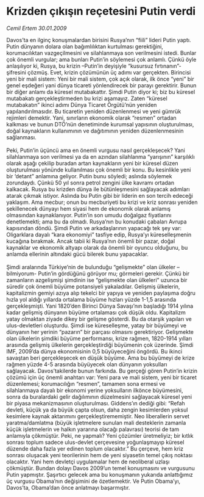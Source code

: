 # Krizden çıkışın reçetesini Putin verdi

*Cemil Ertem 30.01.2009*

<div class="taraf_structure_2col_1zq">
<div class="margen_n">



 <p>Davos’ta en ilginç konuşmalardan birisini Rusya’nın “fiili” lideri Putin yaptı. Putin dünyanın dolara olan bağımlılıktan kurtulması gerektiğini, korumacılıktan vazgeçilmesini ve silahlanmaya son verilmesini istedi. Bunlar çok önemli vurgular; ama bunları Putin’in söylemesi çok anlamlı. Çünkü öyle anlaşılıyor ki, Rusya, bu krizin –Putin’in deyişiyle “kusursuz fırtınanın”- şifresini çözmüş. Evet, krizin çözümünün üç adımı var gerçekten. Birincisi yeni bir mali sistem: Yeni bir mali sistem, çok açık olarak, ilk önce “yeni” bir genel eşdeğeri yani dünya ticareti yönlendirecek bir parayı gerektirir. Bunun bir diğer anlamı da küresel mutabakattır. Şimdi Putin diyor ki; biz bu küresel mutabakatı gerçekleştirmeden bu krizi aşamayız. Zaten “küresel mutabakatın” ikinci adımı Dünya Ticaret Örgütü’nün yeniden yapılandırılmasıdır. Bu ticaretin yeniden düzenlenmesi ve yeni gümrük rejimleri demektir. Yani, sınırların ekonomik olarak “resmen” ortadan kalkması ve bunun DTÖ’nün denetiminde kurumsal yapısının oluşturulması, doğal kaynakların kullanımının ve dağıtımının yeniden düzenlenmesinin sağlanması. <br/><br/>Peki, Putin’in üçüncü ama en önemli vurgusu nasıl gerçekleşecek? Yani silahlanmaya son verilmesi ya da en azından silahlanma “yarışının” karşılıklı olarak aşağı çekilip buradan artan kaynakların yeni bir küresel düzen oluşturulması yönünde kullanılması çok önemli bir konu. Bu kesinlikle yeni bir ‘detant” anlamına geliyor. Putin bunu söyledi; aslında söylemek zorundaydı. Çünkü 50 yıl sonra petrol zengini ülke kavramı ortadan kalkacak. Rusya bu krizden dünya ile bütünleşmesini sağlayacak adımları atarak çıkmak istiyor. Aslında bu Putin gibi bir liderin en son tercih edeceği yaklaşım. Ama mecbur; onun bu mecburiyeti bu krizi ve kriz sonrası yeniden şekillenecek dünyayı hem siyasi hem de ekonomik olarak anlamış olmasından kaynaklanıyor. Putin’in son umudu doğalgaz fiyatlarını denetlemekti; ama bu da olmadı. Rusya’nın bu konudaki çabaları Avrupa kapısından döndü. Şimdi Putin ve arkadaşlarının yapacağı tek şey var: Oligarklara dayalı “kara ekonomiyi” tasfiye edip, Rusya’yı küreselleşmenin kucağına bırakmak. Ancak tabii ki Rusya’nın önemli bir pazar, doğal kaynaklar ve ekonomik altyapı olarak da önemli bir oyuncu olduğunu, bu anlamda ellerinin altındaki gücü bilerek bunu yapacaklar. <br/><br/>Şimdi aralarında Türkiye’nin de bulunduğu “gelişmekte” olan ülkeler –bilmiyorum- Putin’in gördüğünü görüyor mu; görmeleri gerekir. Çünkü bir zamanların azgelişmişi şimdinin ise “gelişmekte olan ülkeleri” uzunca bir süredir çok önemli büyüme potansiyeli yakaladılar. Gelişmiş ülkelerin, kapitalizmin gemiyi azıya alıp tekelci bir yapıya ve yeniden paylaşıma doğru hızla yol aldığı yıllarda ortalama büyüme hızları yüzde 1-1,5 arasında gerçekleşmişti. Yani 1820’den Birinci Dünya Savaşı’nın başladığı 1914 yılına kadar gelişmiş dünyanın büyüme ortalaması çok düşük oldu. Kapitalizm yatay olmaktan ziyade dikey bir gelişme gösterdi. Bu da otarşik yapıları ve ulus-devletleri oluşturdu. Şimdi ise küreselleşme, yatay bir büyümeyi ve dünyanın her yerinin “pazarın” bir parçası olmasını gerektiriyor. Gelişmekte olan ülkelerin şimdiki büyüme performansı, krize rağmen, 1820-1914 yılları arasında gelişmiş ülkelerin gerçekleştirdiği büyümenin çok üzerinde. Şimdi IMF, 2009’da dünya ekonomisinin 0,5 büyüyeceğini öngördü. Bu ikinci savaştan beri gerçekleşecek en düşük büyüme. Ama bu büyümeyi de krize rağmen yüzde 4-5 arasında büyüyecek olan dünyanın yoksulları sağlayacak. Davos’takilerde bunun farkında. Bu gerçeği gören Putin’in krizin çözümü için üç önemli anahtarı var: Yeni para ve mali sistem, yeni bir ticaret düzenlemesi; korumacılığın “resmen”, tamamen sona ermesi ve silahlanmaya dayalı bir ekonomi yerine yoksulların ilkönce büyümesini, sonra da buralardaki gelir dağılımının düzelmesini sağlayacak küresel yeni bir piyasa mekanizmasının oluşturulması. Giddens’ın dediği gibi: “Refah devleti, küçük ya da büyük çapta olsun, daha zengin kesimlerden yoksul kesimlere kaynak aktarımını gerçekleştirememiştir. Neo liberallerin servet yaratma/damlatma (büyük işletmelere sunulan mali desteklerin zamanla küçük işletmelerin ve halkın yararına olacağı palavrası) teorisi de tam anlamıyla çökmüştür. Peki, ne yapmalı? Yeni çözümler üretmeliyiz; bir kıtlık sonrası toplum sadece ulus-devlet çerçevesine yoğunlaşmayıp küresel düzende daha fazla yer edinen toplum olacaktır.” Bu çerçeve, hem kriz sonrası oluşacak yeni teorilerinin hem de yeni siyasetin temel çıkış noktası olacaktır. Yani hem devletçi uygulamalar hem de neoliberal uzlaşı çökmüştür. Bundan dolayı Davos 2009’un temel konuşmasını ve vurgusunu Putin yapmıştır. Şaşırtıcı gelecek ama bu konuşmanın yukarıda anlattığımız üç vurgusu Obama’nın değişimini de özetlemektir. Ve Putin Obama’yı, Davos’ta, Obama’dan önce anlatmayı başarmıştır.</p>

<br/>


<div id="taraf_not">
</div>

</div>


</div>
